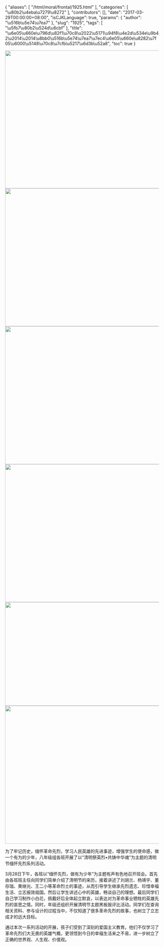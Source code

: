 {
    "aliases": [
        "/html/moral/frontal/1925.html"
    ],
    "categories": [
        "\u80b2\u4eba\u7279\u8272"
    ],
    "contributors": [],
    "date": "2017-03-29T00:00:00+08:00",
    "isCJKLanguage": true,
    "params": {
        "author": "\u516b\u5e74\u7ea7"
    },
    "slug": "1925",
    "tags": [
        "\u5fb7\u80b2\u524d\u6cbf"
    ],
    "title": "\u6e05\u660e\u796d\u82f1\u70c8\u2022\u5171\u94f8\u4e2d\u534e\u9b42\u2014\u2014\u8bb0\u516b\u5e74\u7ea7\u7ec4\u6e05\u660e\u8282\u7f05\u6000\u5148\u70c8\u7cfb\u5217\u6d3b\u52a8",
    "toc": true
}


<img
    src="https://cdn.tfls.online/mirror/full/cf0b7a0dfd22fa442c156186b1940ca7f0490267.jpg"
    style="display:block;margin-left:auto;margin-right:auto;"
    decoding="async"
    fetchpriority="auto"
    loading="lazy"
    height="450"
    width="600"
/>
<img
    src="https://cdn.tfls.online/mirror/full/9089d381dc4c372f94fdeb0942d2eecd2bd7b2c7.jpg"
    style="display:block;margin-left:auto;margin-right:auto;"
    decoding="async"
    fetchpriority="auto"
    loading="lazy"
    height="450"
    width="600"
/>
<img
    src="https://cdn.tfls.online/mirror/full/964c8254dc30c1d478ce990d141920e90a3dac4a.jpg"
    style="display:block;margin-left:auto;margin-right:auto;"
    decoding="async"
    fetchpriority="auto"
    loading="lazy"
    height="450"
    width="600"
/>
<img
    src="https://cdn.tfls.online/mirror/full/af606751e84431a4e79c50d7e2f16c4d084039e2.jpg"
    style="display:block;margin-left:auto;margin-right:auto;"
    decoding="async"
    fetchpriority="auto"
    loading="lazy"
    height="450"
    width="600"
/>
<img
    src="https://cdn.tfls.online/mirror/full/fa5564b2f7f06f862b2381cd04e09729914a718a.jpg"
    style="display:block;margin-left:auto;margin-right:auto;"
    decoding="async"
    fetchpriority="auto"
    loading="lazy"
    height="338"
    width="600"
/>
<img
    src="https://cdn.tfls.online/mirror/full/d2be42cb7a195e43e24345bf95c2c45d0f2ec136.jpg"
    style="display:block;margin-left:auto;margin-right:auto;"
    decoding="async"
    fetchpriority="auto"
    loading="lazy"
    height="450"
    width="600"
/>




  





为了牢记历史，缅怀革命先烈，学习人民英雄的先进事迹，增强学生的使命感，做一个有为的少年，八年级组各班开展了以“清明祭英烈•共铸中华魂”为主题的清明节缅怀先烈系列活动。




3月28日下午，各班以“缅怀先烈，做有为少年”为主题有声有色地召开班会。首先由各班班主任向同学们简单介绍了清明节的来历，接着讲述了刘胡兰、杨靖宇、董存瑞、黄继光、王二小等革命烈士的事迹，从而引导学生继承先烈遗志、珍惜幸福生活、立志报效祖国。然后让学生讲述心中的英雄，畅谈自己的理想。最后同学们自己学习制作小白花，佩戴好后全体起立默哀，以表达对为革命事业牺牲的英雄先烈的哀思之情。同时，年级还组织开展清明节主题黑板报评比活动。同学们在查询相关资料、参与设计的过程当中，不仅知道了很多革命先烈的故事，也树立了立志成才的远大目标。




通过本次一系列活动的开展，孩子们受到了深刻的爱国主义教育。他们不仅学习了革命先烈们大无畏的英雄气概，更领悟到今日的幸福生活来之不易，进一步树立了正确的世界观、人生观、价值观。




  



